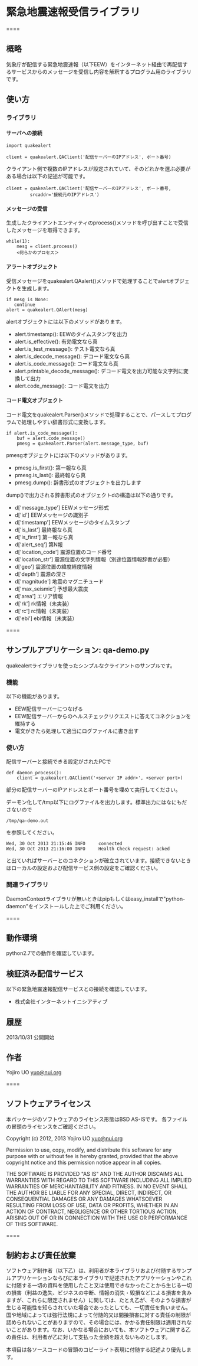# 緊急地震速報受信ライブラリ

====

## 概略
気象庁が配信する緊急地震速報（以下EEW）をインターネット経由で再配信するサービスからのメッセージを受信し内容を解釈するプログラム用のライブラリです。

## 使い方
### ライブラリ

#### サーバへの接続

	import quakealert
	
	client = quakealert.QAClient('配信サーバーのIPアドレス', ポート番号) 

クライアント側で複数のIPアドレスが設定されていて、そのどれかを選ぶ必要がある場合は以下の記述が可能です。

	client = quakealert.QAClient('配信サーバーのIPアドレス', ポート番号,
             srcaddr='接続元のIPアドレス')

#### メッセージの受信
生成したクライアントエンティティのprocess()メソッドを呼び出すことで受信したメッセージを取得できます。
	
	while(1):
		mesg = client.process()
		<何らかのプロセス＞

#### アラートオブジェクト

受信メッセージをquakealert.QAalert()メソッドで処理することでalertオブジェクトを生成します。

	if mesg is None:
       continue
	alert = quakealert.QAlert(mesg)

alertオブジェクトには以下のメソッドがあります。

* alert.timestamp(): EEWのタイムスタンプを出力
* alert.is_effective(): 有効電文なら真
* alert.is_test_message(): テスト電文なら真
* alert.is_decode_message(): デコード電文なら真
* alert.is_code_message(): コード電文なら真
* alert.printable_decode_message(): デコード電文を出力可能な文字列に変換して出力
* alert.code_messag(): コード電文を出力

#### コード電文オブジェクト
コード電文をquakealert.Parser()メソッドで処理することで、パースしてプログラムで処理しやすい辞書形式に変換します。

	if alert.is_code_message():
		buf = alert.code_message()
		pmesg = quakealert.Parser(alert.message_type, buf)

pmesgオブジェクトには以下のメソッドがあります。

* pmesg.is_first(): 第一報なら真
* pmesg.is_last(): 最終報なら真
* pmesg.dump(): 辞書形式のオブジェクトを出力します

dump()で出力される辞書形式のオブジェクトdの構造は以下の通りです。

* d['message_type']	EEWメッセージ形式
* d['id']			EEWメッセージの識別子
* d['timestamp']	EEWメッセージのタイムスタンプ   
* d['is_last'] 		最終報なら真
* d['is_first']		第一報なら真
* d['alert_seq'] 	第N報
* d['location_code']	震源位置のコード番号
* d['location_str'] 	震源位置の文字列情報（別途位置情報辞書が必要）
* d['geo'] 				震源位置の緯度経度情報
* d['depth'] 			震源の深さ
* d['magnitude'] 		地震のマグニチュード
* d['max_seismic']		予想最大震度
* d['area']				エリア情報
* d['rk'] 				rk情報（未実装）
* d['rc'] 				rc情報（未実装）
* d['ebi'] 				ebi情報（未実装）

====
## サンプルアプリケーション: qa-demo.py

quakealertライブラリを使ったシンプルなクライアントのサンプルです。

### 機能
以下の機能があります。

* EEW配信サーバーにつなげる
* EEW配信サーバーからのヘルスチェックリクエストに答えてコネクションを維持する
* 電文がきたら処理して適当にログファイルに書き出す

### 使い方
配信サーバーと接続できる設定がされたPCで

	def daemon_process():
    	client = quakealert.QAClient('<server IP addr>', <server port>) 

部分の配信サーバーのIPアドレスとポート番号を埋めて実行してください。

デーモン化して/tmp以下にログファイルを出力します。標準出力にはなにもださないので

	/tmp/qa-demo.out
	
を参照してください。

	Wed, 30 Oct 2013 21:15:46 INFO     connected
	Wed, 30 Oct 2013 21:16:00 INFO     Health Check request: acked

と出ていればサーバーとのコネクションが確立されています。接続できないときはローカルの設定および配信サービス側の設定をご確認ください。

### 関連ライブラリ

DaemonContextライブラリが無いときはpipもしくはeasy_installで"python-daemon"をインストールした上でご利用ください。



====
## 動作環境
python2.7での動作を確認しています。

## 検証済み配信サービス
以下の緊急地震速報配信サービスとの接続を確認しています。

* 株式会社インターネットイニシアティブ


## 履歴
2013/10/31 公開開始

## 作者
Yojiro UO <yuo@nui.org>

====
## ソフトウェアライセンス
本パッケージのソフトウェアのライセンス形態はBSD AS-ISです。
各ファイルの冒頭のライセンスをご確認ください。

 Copyright (c) 2012, 2013 Yojiro UO <yuo@nui.org>

Permission to use, copy, modify, and distribute this software for any purpose with or without fee is hereby granted, provided that the above copyright notice and this permission notice appear in all copies.
 
THE SOFTWARE IS PROVIDED "AS IS" AND THE AUTHOR DISCAIMS ALL WARRANTIES WITH REGARD TO THIS SOFTWARE INCLUDING ALL IMPLIED WARRANTIES OF MERCHANTABILITY AND FITNESS. IN NO EVENT SHALL THE AUTHOR BE LIABLE FOR ANY SPECIAL, DIRECT, INDIRECT, OR CONSEQUENTIAL DAMAGES OR ANY DAMAGES WHATSOEVER RESULTING FROM LOSS OF USE, DATA OR PROFITS, WHETHER IN AN ACTION OF CONTRACT, NEGLIGENCE OR OTHER TORTIOUS ACTION, ARISING OUT OF OR IN CONNECTION WITH THE USE OR PERFORMANCE OF THIS SOFTWARE.

====

## 制約および責任放棄

ソフトウェア制作者（以下乙）は、利用者が本ライブラリおよび付随するサンプルアプリケーションならびに本ライブラリで記述されたアプリケーションやこれに付随する一切の資料を使用したこと又は使用できなかったことから生じる一切の損害（利益の逸失、ビジネスの中断、情報の消失・毀損などによる損害を含みますが、これらに限定されません）に関しては、たとえ乙が、そのような損害が生じる可能性を知らされていた場合であったとしても、一切責任を負いません。国や地域によっては強行法規によって付随的又は間接損害に対する責任の制限が認められないことがありますので、その場合には、かかる責任制限は適用されないことがあります。なお、いかなる場合においても、本ソフトウェアに関する乙の責任は、利用者が乙に対して支払った金額を超えないものとします。

本項目は各ソースコードの冒頭のコピーライト表現に付随する記述より優先します。